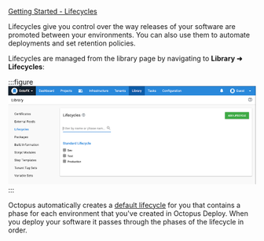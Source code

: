 [Getting Started - Lifecycles](https://www.youtube.com/watch?v=ofc-u61ukRA)

Lifecycles give you control over the way releases of your software are promoted between your environments. You can also use them to automate deployments and set retention policies.

Lifecycles are managed from the library page by navigating to **Library ➜ Lifecycles**:

:::figure
![The lifecyles area of the Octopus Web Portal](/docs/shared-content/releases/images/lifecycles.png "width=500")
:::

Octopus automatically creates a [default lifecycle](/docs/releases/lifecycles/#default-lifecycle) for you that contains a phase for each environment that you've created in Octopus Deploy. When you deploy your software it passes through the phases of the lifecycle in order.

